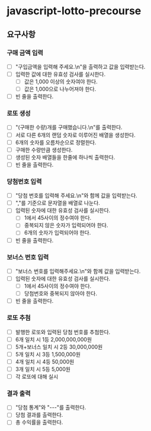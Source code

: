# javascript-lotto-precourse

## 요구사항

### 구매 금액 입력

- [ ] "구입금액을 입력해 주세요.\n"을 출력하고 값을 입력받는다.
- [ ] 입력한 값에 대한 유효성 검사를 실시한다.
  - [ ] 값은 1,000 이상의 숫자여야 한다.
  - [ ] 값은 1,000으로 나누어져야 한다.
- [ ] 빈 줄을 출력한다.

### 로또 생성

- [ ] "(구매한 수량)개를 구매했습니다.\n"를 출력한다.
- [ ] 서로 다른 6개의 랜덤 숫자로 이루어진 배열을 생성한다.
- [ ] 6개의 숫자를 오름차순으로 정렬한다.
- [ ] 구매한 수량만큼 생성한다.
- [ ] 생성된 숫자 배열들을 한줄에 하나씩 출력한다.
- [ ] 빈 줄을 출력한다.

### 당첨번호 입력

- [ ] "당첨 번호를 입력해 주세요.\n"와 함께 값을 입력받는다.
- [ ] ","를 기준으로 문자열을 배열로 나눈다.
- [ ] 입력된 숫자에 대한 유효성 검사를 실시한다.
  - [ ] 1에서 45사이의 정수여야 한다.
  - [ ] 중복되지 않은 숫자가 입력되어야 한다.
  - [ ] 6개의 숫자가 입력되어야 한다.
- [ ] 빈 줄을 출력한다.

### 보너스 번호 입력

- [ ] "보너스 번호를 입력해주세요.\n"와 함께 값을 입력받는다.
- [ ] 입력된 숫자에 대한 유효성 검사를 실시한다.
  - [ ] 1에서 45사이의 정수여야 한다.
  - [ ] 당첨번호와 중복되지 않아야 한다.
- [ ] 빈 줄을 출력한다.

### 로또 추첨

- [ ] 발행한 로또와 입력된 당첨 번호를 추첨한다.
- [ ] 6개 일치 시 1등 2,000,000,000원
- [ ] 5개+보너스 일치 시 2등 30,000,000원
- [ ] 5개 일치 시 3등 1,500,000원
- [ ] 4개 일치 시 4등 50,000원
- [ ] 3개 일치 시 5등 5,000원
- [ ] 각 로또에 대해 실시

### 결과 출력

- [ ] "당첨 통계"와 "---"를 출력한다.
- [ ] 당첨 결과를 출력한다.
- [ ] 총 수익률을 출력한다.
